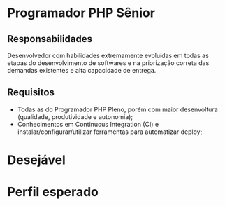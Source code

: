 # Programador PHP Sênior

## Responsabilidades

Desenvolvedor com habilidades extremamente evoluídas em todas as etapas do desenvolvimento de softwares e na priorização correta das demandas existentes e alta capacidade de entrega.

## Requisitos

- Todas as do Programador PHP Pleno, porém com maior desenvoltura (qualidade, produtividade e autonomia);
- Conhecimentos em Continuous Integration (CI) e instalar/configurar/utilizar ferramentas para automatizar deploy;

# Desejável


# Perfil esperado

